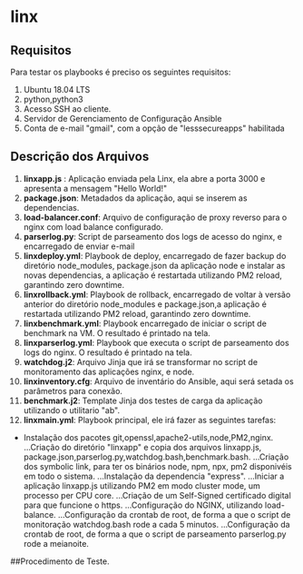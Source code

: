 # linx

## Requisitos

Para testar os playbooks é preciso os seguintes requisitos:

1. Ubuntu 18.04 LTS
2. python,python3
3. Acesso SSH ao cliente.
4. Servidor de Gerenciamento de Configuração Ansible
5. Conta de e-mail "gmail", com a opção de "lesssecureapps" habilitada

## Descrição dos Arquivos

1. **linxapp.js** : Aplicação enviada pela Linx, ela abre a porta 3000 e apresenta a mensagem "Hello World!"
2. **package.json**: Metadados da aplicação, aqui se inserem as dependencias.
3. **load-balancer.conf**: Arquivo de configuração de proxy reverso para o nginx com load balance configurado.
4. **parserlog.py**: Script de parseamento dos logs de acesso do nginx, e encarregado de enviar e-mail
5. **linxdeploy.yml**: Playbook de deploy, encarregado de fazer backup do diretório node_modules, package.json da aplicação node e instalar as novas dependencias, a aplicação é restartada utilizando PM2 reload, garantindo zero downtime.
6. **linxrollback.yml**: Playbook de rollback, encarregado de voltar à versão anterior do diretório node_modules e package.json,a aplicação é restartada utilizando PM2 reload, garantindo zero downtime.
7. **linxbenchmark.yml**: Playbook encarregado de iniciar o script de benchmark na VM. O resultado é printado na tela.
8. **linxparserlog.yml**: Playbook que executa o script de parseamento dos logs do nginx. O resultado é printado na tela.
9. **watchdog.j2**: Arquivo Jinja que irá se transformar no script de monitoramento das aplicações nginx, e node. 
10. **linxinventory.cfg**: Arquivo de inventário do Ansible, aqui será setada os parâmetros para conexão.
11. **benchmark.j2**: Template Jinja dos testes de carga da aplicação utilizando o utilitario "ab".
12. **linxmain.yml**: Playbook principal, ele irá fazer as seguintes tarefas:
 * Instalação dos pacotes git,openssl,apache2-utils,node,PM2,nginx.
...Criação do diretório "linxapp" e copia dos arquivos linxapp.js, package.json,parserlog.py,watchdog.bash,benchmark.bash.
...Criação dos symbolic link, para ter os binários node, npm, npx, pm2 disponivéis em todo o sistema.
...Instalação da dependencia "express".
...Iniciar a aplicação linxapp.js utilizando PM2 em modo cluster mode, um processo per CPU core.
...Criação de um Self-Signed certificado digital para que funcione o https.
...Configuração do NGINX, utilizando load-balance.
...Configuração da crontab de root, de forma a que o script de monitoração watchdog.bash rode a cada 5 minutos.
...Configuração da crontab de root, de forma a que o script de parseamento parserlog.py rode a meianoite.








##Procedimento de Teste.

